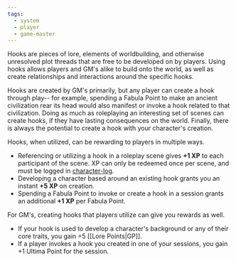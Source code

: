 ```yaml
---
tags:
  - system
  - player
  - game-master
---
```

Hooks are pieces of lore, elements of worldbuilding, and otherwise unresolved plot threads that are free to be developed on by players. Using hooks allows players and GM's alike to build onto the world, as well as create relationships and interactions around the specific hooks.

Hooks are created by GM's primarily, but any player can create a hook through play-- for example, spending a Fabula Point to make an ancient civilization rear its head would also manifest or invoke a hook related to that civilization. Doing as much as roleplaying an interesting set of scenes can create hooks, if they have lasting consequences on the world. Finally, there is always the potential to create a hook with your character's creation.

Hooks, when utilized, can be rewarding to players in multiple ways.
* Referencing or utilizing a hook in a roleplay scene gives **+1 XP** to each participant of the scene. XP can only be redeemed once per scene, and must be logged in [character-log](https://discord.com/channels/1382793642871099392/1392976635195818164).
* Developing a character based around an existing hook grants you an instant **+5 XP** on creation.
* Spending a Fabula Point to invoke or create a hook in a session grants an additional **+1 XP** per Fabula Point.

For GM's, creating hooks that players utilize can give you rewards as well.
* If your hook is used to develop a character's background or any of their core traits, you gain +5 [[Lore Points|GP]].
* If a player invokes a hook you created in one of your sessions, you gain +1 Ultima Point for the session.